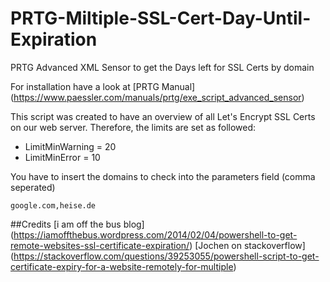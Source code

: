 # PRTG-Miltiple-SSL-Cert-Day-Until-Expiration
PRTG Advanced XML Sensor to get the Days left for SSL Certs by domain

For installation have a look at [PRTG Manual] (https://www.paessler.com/manuals/prtg/exe_script_advanced_sensor)

This script was created to have an overview of all Let's Encrypt SSL Certs on our web server. Therefore, the limits are set as followed:
- LimitMinWarning = 20
- LimitMinError = 10

You have to insert the domains to check into the parameters field (comma seperated)
```
google.com,heise.de
```

##Credits
[i am off the bus blog] (https://iamoffthebus.wordpress.com/2014/02/04/powershell-to-get-remote-websites-ssl-certificate-expiration/)
[Jochen on stackoverflow] (https://stackoverflow.com/questions/39253055/powershell-script-to-get-certificate-expiry-for-a-website-remotely-for-multiple)